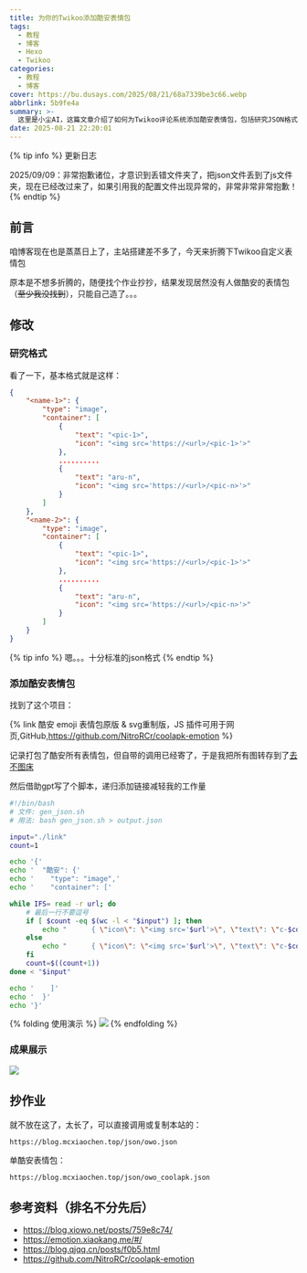 ```yaml
---
title: 为你的Twikoo添加酷安表情包
tags:
  - 教程
  - 博客
  - Hexo
  - Twikoo
categories:
  - 教程
  - 博客
cover: https://bu.dusays.com/2025/08/21/68a7339be3c66.webp
abbrlink: 5b9fe4a
summary: >-
  这里是小尘AI，这篇文章介绍了如何为Twikoo评论系统添加酷安表情包，包括研究JSON格式、使用脚本自动化生成表情包链接，以及提供可直接调用的资源链接，帮助用户轻松实现自定义表情功能。
date: 2025-08-21 22:20:01
---
```


{% tip info %}
更新日志

2025/09/09：非常抱歉诸位，才意识到丢错文件夹了，把json文件丢到了js文件夹，现在已经改过来了，如果引用我的配置文件出现异常的，非常非常非常抱歉！
{% endtip %}

## 前言

咱博客现在也是蒸蒸日上了，主站搭建差不多了，今天来折腾下Twikoo自定义表情包

原本是不想多折腾的，随便找个作业抄抄，结果发现居然没有人做酷安的表情包（~~至少我没找到~~），只能自己造了。。。

## 修改

### 研究格式
看了一下，基本格式就是这样：
```json
{
	"<name-1>": {
		"type": "image",
		"container": [
			{
				"text": "<pic-1>",
				"icon": "<img src='https://<url>/<pic-1>'>"
			},
			..........
			{
				"text": "aru-n",
				"icon": "<img src='https://<url>/<pic-n>'>"
			}
		]
	},
	"<name-2>": {
		"type": "image",
		"container": [
			{
				"text": "<pic-1>",
				"icon": "<img src='https://<url>/<pic-1>'>"
			},
			..........
			{
				"text": "aru-n",
				"icon": "<img src='https://<url>/<pic-n>'>"
			}
		]
	}
}
```

{% tip info %}
嗯。。。十分标准的json格式
{% endtip %}

### 添加酷安表情包

找到了这个项目：

{% link 酷安 emoji 表情包原版 & svg重制版，JS 插件可用于网页,GitHub,https://github.com/NitroRCr/coolapk-emotion %}

记录打包了酷安所有表情包，但自带的调用已经寄了，于是我把所有图转存到了[去不图床](https://7bu.top/)

然后借助gpt写了个脚本，递归添加链接减轻我的工作量

```sh
#!/bin/bash
# 文件: gen_json.sh
# 用法: bash gen_json.sh > output.json

input="./link"
count=1

echo '{'
echo '  "酷安": {'
echo '    "type": "image",'
echo '    "container": ['

while IFS= read -r url; do
    # 最后一行不要逗号
    if [ $count -eq $(wc -l < "$input") ]; then
        echo "      { \"icon\": \"<img src='$url'>\", \"text\": \"c-$count\" }"
    else
        echo "      { \"icon\": \"<img src='$url'>\", \"text\": \"c-$count\" },"
    fi
    count=$((count+1))
done < "$input"

echo '    ]'
echo '  }'
echo '}'
```

{% folding 使用演示 %}
![](https://bu.dusays.com/2025/08/21/68a72ef744eb2.png)
{% endfolding %}

### 成果展示

![](https://bu.dusays.com/2025/08/21/68a730092c3d9.png)

## 抄作业

就不放在这了，太长了，可以直接调用或复制本站的：
```text
https://blog.mcxiaochen.top/json/owo.json
```

单酷安表情包：
```text
https://blog.mcxiaochen.top/json/owo_coolapk.json
```















## 参考资料（排名不分先后）

- https://blog.xiowo.net/posts/759e8c74/
- https://emotion.xiaokang.me/#/
- https://blog.qjqq.cn/posts/f0b5.html
- https://github.com/NitroRCr/coolapk-emotion
